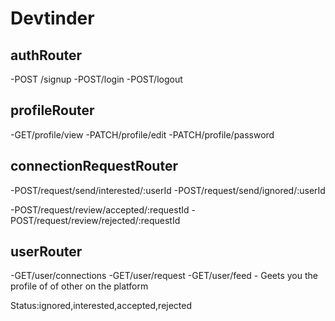# Devtinder


## authRouter
-POST /signup
-POST/login
-POST/logout

## profileRouter
-GET/profile/view
-PATCH/profile/edit
-PATCH/profile/password

## connectionRequestRouter
-POST/request/send/interested/:userId
-POST/request/send/ignored/:userId


-POST/request/review/accepted/:requestId
-POST/request/review/rejected/:requestId

## userRouter
-GET/user/connections
-GET/user/request
-GET/user/feed - Geets you the profile of of other on the platform


Status:ignored,interested,accepted,rejected


